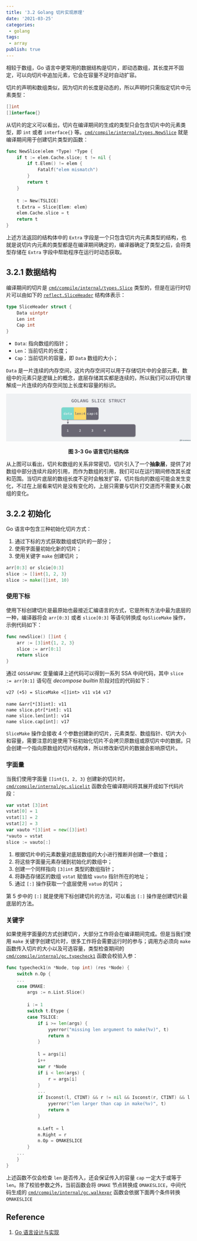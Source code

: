 ```yaml
---
title: '3.2 Golang 切片实现原理'
date: '2021-03-25'
categories:
 - golang
tags: 
 - array
publish: true
---
```


相较于数组，Go 语言中更常用的数据结构是切片，即动态数组，其长度并不固定，可以向切片中追加元素，它会在容量不足时自动扩容。

切片的声明和数组类似，因为切片的长度是动态的，所以声明时只需指定切片中元素类型：

```go
[]int
[]interface{}
```

从切片的定义可以看出，切片在编译期间的生成的类型只会包含切片中的元素类型，即 `int` 或者 `interface{}` 等。[`cmd/compile/internal/types.NewSlice`](https://draveness.me/golang/tree/cmd/compile/internal/types.NewSlice) 就是编译期间用于创建切片类型的函数：

```go
func NewSlice(elem *Type) *Type {
	if t := elem.Cache.slice; t != nil {
		if t.Elem() != elem {
			Fatalf("elem mismatch")
		}
		return t
	}

	t := New(TSLICE)
	t.Extra = Slice{Elem: elem}
	elem.Cache.slice = t
	return t
}
```

上述方法返回的结构体中的 `Extra` 字段是一个只包含切片内元素类型的结构，也就是说切片内元素的类型都是在编译期间确定的，编译器确定了类型之后，会将类型存储在 `Extra` 字段中帮助程序在运行时动态获取。

## 3.2.1 数据结构

编译期间的切片是 [`cmd/compile/internal/types.Slice`](https://draveness.me/golang/tree/cmd/compile/internal/types.Slice) 类型的，但是在运行时切片可以由如下的 [`reflect.SliceHeader`](https://draveness.me/golang/tree/reflect.SliceHeader) 结构体表示：

```go
type SliceHeader struct {
    Data uintptr
    Len int
    Cap int
}
```

- `Data`: 指向数组的指针；
- `Len`：当前切片的长度；
- `Cap`：当前切片的容量，即 `Data` 数组的大小；

 `Data` 是一片连续的内存空间，这片内存空间可以用于存储切片中的全部元素，数组中的元素只是逻辑上的概念，底层存储其实都是连续的，所以我们可以将切片理解成一片连续的内存空间加上长度和容量的标识。

![golang-slice-struct](image/2019-02-20-golang-slice-struct.png)

<center><b>图 3-3 Go 语言切片结构体</b></center>

从上图可以看出，切片和数组的关系非常密切，切片引入了一个**抽象层**，提供了对数组中部分连续片段的引用，而作为数组的引用，我们可以在运行期间修改其长度和范围。当切片底层的数组长度不足时会触发扩容，切片指向的数组可能会发生变化，不过在上层看来切片是没有变化的，上层只需要与切片打交道而不需要关心数组的变化。

## 3.2.2 初始化

Go 语言中包含三种初始化切片方式：

1. 通过下标的方式获取数组或切片的一部分；
2. 使用字面量初始化新的切片；
3. 使用关键字 `make` 创建切片；

```go
arr[0:3] or slcie[0:3]
slice := []int{1, 2, 3}
slice := make([]int, 10)
```

### 使用下标

使用下标创建切片是最原始也最接近汇编语言的方式，它是所有方法中最为底层的一种，编译器将会 `arr[0:3]` 或者 `slice[0:3]` 等语句转换成 `OpSliceMake` 操作，示例代码如下：

```go
func newSlice() []int {
	arr := [3]int{1, 2, 3}
	slice := arr[0:1]
	return slice
}
```

通过 `GOSSAFUNC` 变量编译上述代码可以得到一系列 SSA 中间代码，其中 `slice := arr[0:1]` 语句在 *decompose builtin* 阶段对应的代码如下：

```
v27 (+5) = SliceMake <[]int> v11 v14 v17

name &arr[*[3]int]: v11
name slice.ptr[*int]: v11
name slice.len[int]: v14
name slice.cap[int]: v17
```

`SliceMake` 操作会接收 4 个参数创建新的切片，元素类型、数组指针、切片大小和容量，需要注意的是使用下标初始化切片不会拷贝原数组或原切片中的数据，只会创建一个指向原数组的切片结构体，所以修改新切片的数据会影响原切片。

### 字面量

当我们使用字面量 `[]int{1, 2, 3}` 创建新的切片时，[`cmd/compile/internal/gc.slicelit`](https://draveness.me/golang/tree/cmd/compile/internal/gc.slicelit) 函数会在编译期间将其展开成如下代码片段：

```go
var vstat [3]int
vstat[0] = 1
vstat[1] = 2
vstat[2] = 3
var vauto *[3]int = new([3]int)
*vauto = vstat
slice := vauto[:]
```

1. 根据切片中的元素数量对底层数组的大小进行推断并创建一个数组；
2. 将这些字面量元素存储到初始化的数组中；
3. 创建一个同样指向 `[3]int` 类型的数组指针；
4. 将静态存储区的数组 `vstat` 赋值给 `vauto` 指针所在的地址；
5. 通过 `[:]` 操作获取一个底层使用 `vatuo` 的切片；

第 5 步中的 `[:]` 就是使用下标创建切片的方法，可以看出 `[:]` 操作是创建切片最底层的方法。

### 关键字

如果使用字面量的方式创建切片，大部分工作将会在编译期间完成。但是当我们使用 `make` 关键字创建切片时，很多工作将会需要运行时的参与；调用方必须向 `make` 函数传入切片的大小以及可选容量，类型检查期间的  [`cmd/compile/internal/gc.typecheck1`](https://draveness.me/golang/tree/cmd/compile/internal/gc.typecheck1) 函数会校验入参：

```go
func typecheck1(n *Node, top int) (res *Node) {
	switch n.Op {
	...
	case OMAKE:
		args := n.List.Slice()

		i := 1
		switch t.Etype {
		case TSLICE:
			if i >= len(args) {
				yyerror("missing len argument to make(%v)", t)
				return n
			}

			l = args[i]
			i++
			var r *Node
			if i < len(args) {
				r = args[i]
			}
			...
			if Isconst(l, CTINT) && r != nil && Isconst(r, CTINT) && l.Val().U.(*Mpint).Cmp(r.Val().U.(*Mpint)) > 0 {
				yyerror("len larger than cap in make(%v)", t)
				return n
			}

			n.Left = l
			n.Right = r
			n.Op = OMAKESLICE
		}
	...
	}
}
```

上述函数不仅会检查 `len` 是否传入，还会保证传入的容量 `cap` 一定大于或等于 `len`。除了校验参数之外，当前函数会将 `OMAKE` 节点转换成 `OMAKESLICE`，中间代码生成的 [`cmd/compile/internal/gc.walkexpr`](https://draveness.me/golang/tree/cmd/compile/internal/gc.walkexpr) 函数会依据下面两个条件转换 `OMAKESLICE`



## Reference

1. [Go 语言设计与实现](https://draveness.me/golang) 

